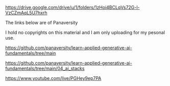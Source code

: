 https://drive.google.com/drive/u/1/folders/1zHoi4BCLqVs72G-l-VzCZmAqL5U7hxrh


The links below are of Panaversity

I hold no copyrights on this material and I am only uploading for my pesonal use.

https://github.com/panaversity/learn-applied-generative-ai-fundamentals/tree/main

https://github.com/panaversity/learn-applied-generative-ai-fundamentals/tree/main/04_ai_stacks

https://www.youtube.com/live/PGHey9ep7PA

